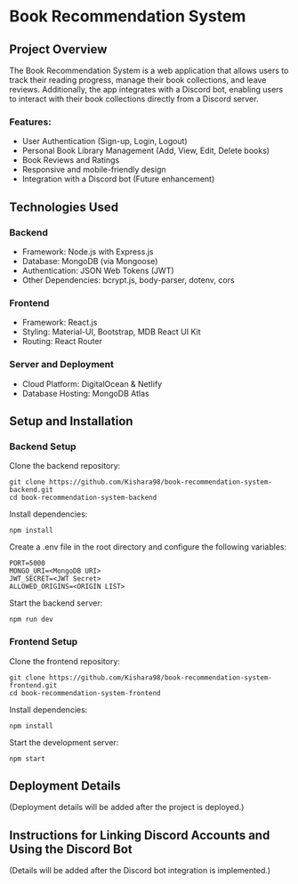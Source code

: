 
# Book Recommendation System

## Project Overview


The Book Recommendation System is a web application that allows users to track their reading progress, manage their book collections, and leave reviews. Additionally, the app integrates with a Discord bot, enabling users to interact with their book collections directly from a Discord server.

### Features:

- User Authentication (Sign-up, Login, Logout)
- Personal Book Library Management (Add, View, Edit, Delete books)
- Book Reviews and Ratings
- Responsive and mobile-friendly design
- Integration with a Discord bot (Future enhancement)

## Technologies Used
### Backend
- Framework: Node.js with Express.js
- Database: MongoDB (via Mongoose)
- Authentication: JSON Web Tokens (JWT)
- Other Dependencies: bcrypt.js, body-parser, dotenv, cors

### Frontend
- Framework: React.js
- Styling: Material-UI, Bootstrap, MDB React UI Kit
- Routing: React Router

### Server and Deployment

- Cloud Platform: DigitalOcean & Netlify
- Database Hosting: MongoDB Atlas


## Setup and Installation
### Backend Setup
Clone the backend repository:

```
git clone https://github.com/Kishara98/book-recommendation-system-backend.git
cd book-recommendation-system-backend
```

Install dependencies:

```
npm install
```


Create a .env file in the root directory and configure the following variables:
```
PORT=5000
MONGO_URI=<MongoDB URI>
JWT_SECRET=<JWT Secret>
ALLOWED_ORIGINS=<ORIGIN LIST>
```

Start the backend server:
```
npm run dev
```

### Frontend Setup

Clone the frontend repository:

```
git clone https://github.com/Kishara98/book-recommendation-system-frontend.git
cd book-recommendation-system-frontend
```

Install dependencies:

```
npm install
```

Start the development server:
```
npm start
```

## Deployment Details
(Deployment details will be added after the project is deployed.)

## Instructions for Linking Discord Accounts and Using the Discord Bot
(Details will be added after the Discord bot integration is implemented.)

